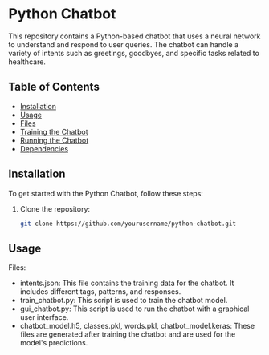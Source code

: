 # Python Chatbot

This repository contains a Python-based chatbot that uses a neural network to understand and respond to user queries. The chatbot can handle a variety of intents such as greetings, goodbyes, and specific tasks related to healthcare.

## Table of Contents
- [Installation](#installation)
- [Usage](#usage)
- [Files](#files)
- [Training the Chatbot](#training-the-chatbot)
- [Running the Chatbot](#running-the-chatbot)
- [Dependencies](#dependencies)

## Installation

To get started with the Python Chatbot, follow these steps:

1. Clone the repository:
   ```sh
   git clone https://github.com/yourusername/python-chatbot.git

## Usage
Files:
- intents.json: This file contains the training data for the chatbot. It includes different tags, patterns, and responses.
- train_chatbot.py: This script is used to train the chatbot model.
- gui_chatbot.py: This script is used to run the chatbot with a graphical user interface.
- chatbot_model.h5, classes.pkl, words.pkl, chatbot_model.keras: These files are generated after training the chatbot and are used for the model's predictions.
